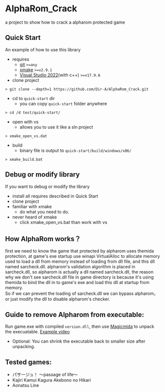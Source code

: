 # AlphaRom_Crack
a project to show how to crack a alpharom protected game

## Quick Start
An example of how to use this library

- requires
  - [git](https://git-scm.com/) `>=any`
  - [xmake](https://xmake.io/)  `>=v2.9.1`
  - [Visual Studio 2022](https://visualstudio.microsoft.com/downloads/)(with c++)  `>=v17.9.6`
- clone project
```shell
> git clone --depth=1 https://github.com/Dir-A/AlphaRom_Crack.git
```
- cd to `quick-start` dir
  - you can copy `quick-start` folder anywhere
```shell
> cd /d test/quick-start/
```
- open with vs
  - allows you to use it like a sln project
```shell
> xmake_open_vs.dat
```
- build
  - binary file is output to `quick-start/build/windows/x86/`
```shell
> xmake_build.bat
```

## Debug or modify library
If you want to debug or modify the library
- install all requires described in Quick Start
- clone project
- familiar with xmake
  - do what you need to do.
- never heard of xmake
  - click xmake_open_vs.bat than work with vs
## How AlphaRom works？
first we need to know the game that protected by alpharom uses themida protection, at game's exe startup use winapi VirtualAlloc to allocate memory used to load a dll from memory instead of loading from dll file, and this dll named sarcheck.dll. alpharom's validation algorithm is placed in sarcheck.dll, so alpharom is actually a dll named sarcheck.dll, the reason why we don't see sarcheck.dll file in game directory is because it's using themida to bind the dll in to game's exe and load this dll at startup from memory.  
So if we can prevent the loading of sarcheck.dll we can bypass alpharom，or just modify the dll to disable alpharom's checker.
 
## Guide to remove Alpharom from executable:
Run game.exe with compiled `version.dll`, then use [Magicmida](https://github.com/Hendi48/Magicmida) to unpack the execuatable.
[Example video](https://mega.nz/file/euwWFLpZ#N_3AtnjEzjuPy3hhaLHr-Xg7B0FvHBoNWsatX1lz7_k)
+ Optional: You can shrink the executable back to smaller size after unpacking.

## Tested games:
+ パサージュ！ ～passage of life～
+ Kajiri Kamui Kagura Akebono no Hikari
+ Aonatsu Line
